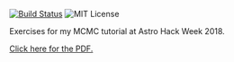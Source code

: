 [![Build Status](https://travis-ci.org/dfm/ahw2018.svg?branch=master&style=flat)](https://travis-ci.org/dfm/ahw2018)
![MIT License](https://img.shields.io/badge/license-MIT-blue.svg?style=flat)

Exercises for my MCMC tutorial at Astro Hack Week 2018.

[Click here for the PDF.](https://github.com/dfm/ahw2018/raw/master-pdf/mcmc.pdf)
